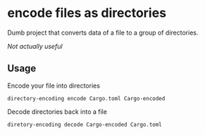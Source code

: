 # encode files as directories
Dumb project that converts data of a file to a group of directories.

*Not actually useful*

## Usage
Encode your file into directories
```
directory-encoding encode Cargo.toml Cargo-encoded
```

Decode directories back into a file
```
diretory-encoding decode Cargo-encoded Cargo.toml
```
